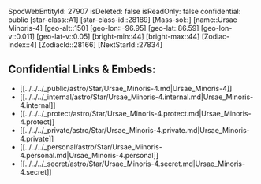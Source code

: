 ﻿---
location: [86.59,-96.95,150]
type: Star
tags:
- astro/Star

---
SpocWebEntityId: 27907
isDeleted: false
isReadOnly: false
confidential: public
[star-class::A1]
[star-class-id::28189]
[Mass-sol::]
[name::Ursae Minoris-4]
[geo-alt::150]
[geo-lon::-96.95]
[geo-lat::86.59]
[geo-lon-v::0.011]
[geo-lat-v::0.05]
[bright-min::44]
[bright-max::44]
[Zodiac-index::4]
[ZodiacId::28166]
[NextStarId::27834]



## Confidential Links & Embeds: 
- [[../../../_public/astro/Star/Ursae_Minoris-4.md|Ursae_Minoris-4]] 
- [[../../../_internal/astro/Star/Ursae_Minoris-4.internal.md|Ursae_Minoris-4.internal]] 
- [[../../../_protect/astro/Star/Ursae_Minoris-4.protect.md|Ursae_Minoris-4.protect]] 
- [[../../../_private/astro/Star/Ursae_Minoris-4.private.md|Ursae_Minoris-4.private]] 
- [[../../../_personal/astro/Star/Ursae_Minoris-4.personal.md|Ursae_Minoris-4.personal]] 
- [[../../../_secret/astro/Star/Ursae_Minoris-4.secret.md|Ursae_Minoris-4.secret]] 
